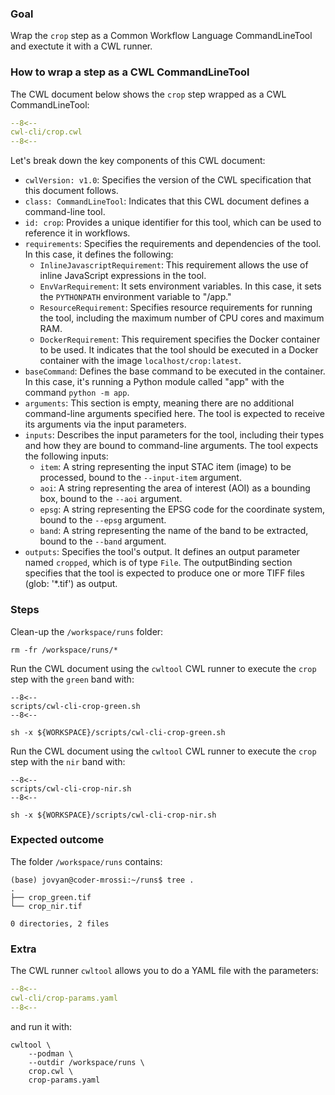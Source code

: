 
### Goal 

Wrap the `crop` step as a Common Workflow Language CommandLineTool and exectute it with a CWL runner.

### How to wrap a step as a CWL CommandLineTool 

The CWL document below shows the `crop` step wrapped as a CWL CommandLineTool:

```yaml linenums="1" hl_lines="9-12 49-53" title="cwl-cli/crop.cwl"
--8<--
cwl-cli/crop.cwl
--8<--
```

Let's break down the key components of this CWL document:

* `cwlVersion: v1.0`: Specifies the version of the CWL specification that this document follows.
* `class: CommandLineTool`: Indicates that this CWL document defines a command-line tool.
* `id: crop`: Provides a unique identifier for this tool, which can be used to reference it in workflows.
* `requirements`: Specifies the requirements and dependencies of the tool. In this case, it defines the following:
    * `InlineJavascriptRequirement`: This requirement allows the use of inline JavaScript expressions in the tool.
    * `EnvVarRequirement`: It sets environment variables. In this case, it sets the `PYTHONPATH` environment variable to "/app."
    * `ResourceRequirement`: Specifies resource requirements for running the tool, including the maximum number of CPU cores and maximum RAM.
    * `DockerRequirement`: This requirement specifies the Docker container to be used. It indicates that the tool should be executed in a Docker container with the image `localhost/crop:latest`.
* `baseCommand`: Defines the base command to be executed in the container. In this case, it's running a Python module called "app" with the command `python -m app`.
* `arguments`: This section is empty, meaning there are no additional command-line arguments specified here. The tool is expected to receive its arguments via the input parameters.
* `inputs`: Describes the input parameters for the tool, including their types and how they are bound to command-line arguments. The tool expects the following inputs:
    * `item`: A string representing the input STAC item (image) to be processed, bound to the `--input-item` argument.
    * `aoi`: A string representing the area of interest (AOI) as a bounding box, bound to the `--aoi` argument.
    * `epsg`: A string representing the EPSG code for the coordinate system, bound to the `--epsg` argument.
    * `band`: A string representing the name of the band to be extracted, bound to the `--band` argument.
* `outputs`: Specifies the tool's output. It defines an output parameter named `cropped`, which is of type `File`. The outputBinding section specifies that the tool is expected to produce one or more TIFF files (glob: '*.tif') as output.

### Steps

Clean-up the `/workspace/runs` folder: 

```
rm -fr /workspace/runs/*
```

Run the CWL document using the `cwltool` CWL runner to execute the `crop` step with the `green` band with:


```console hl_lines="9-12 49-53" title="terminal"
--8<--
scripts/cwl-cli-crop-green.sh
--8<--
```

```
sh -x ${WORKSPACE}/scripts/cwl-cli-crop-green.sh
```

Run the CWL document using the `cwltool` CWL runner to execute the `crop` step with the `nir` band with:

```console hl_lines="9-12 49-53" title="terminal"
--8<--
scripts/cwl-cli-crop-nir.sh
--8<--
```

```
sh -x ${WORKSPACE}/scripts/cwl-cli-crop-nir.sh
```

### Expected outcome

The folder `/workspace/runs` contains: 

```
(base) jovyan@coder-mrossi:~/runs$ tree .
.
├── crop_green.tif
└── crop_nir.tif

0 directories, 2 files
```

### Extra 

The CWL runner `cwltool` allows you to do a YAML file with the parameters:

```yaml title="crop-params.yaml"
--8<--
cwl-cli/crop-params.yaml
--8<--
```

and run it with:

```console hl_lines="5" title="terminal"
cwltool \
    --podman \
    --outdir /workspace/runs \
    crop.cwl \
    crop-params.yaml 
```